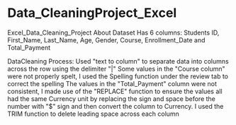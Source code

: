 # Data_CleaningProject_Excel
Excel_Data_Cleaning_Project
About Dataset
Has 6 columns: Students ID, First_Name, Last_Name, Age, Gender, Course, Enrollment_Date and Total_Payment

DataCleaning Process:
Used "text to column" to separate data into columns across the row using the delimiter "|" 
Some values in the "Course column" were not properly spelt, I used the Spelling function under the review tab to correct the spelling
The values in the "Total_Payment" column were not consistent, I made use of the "REPLACE" function to ensure the values all had the same Currency unit
by replacing the sign and space before the number with "$" sign and then convert the column to Currency.
I used the TRIM function to delete leading space across each column
